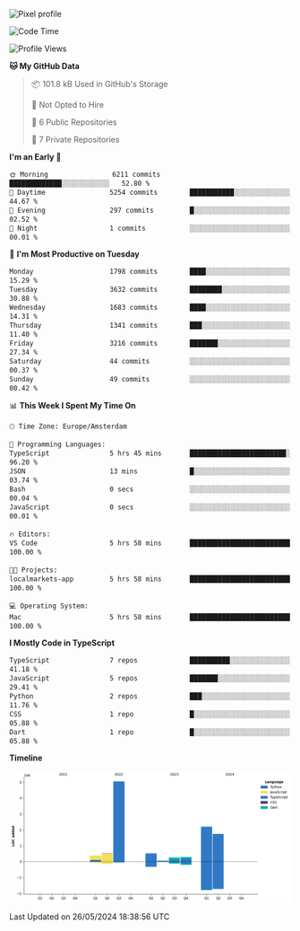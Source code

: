 ![Pixel profile](https://pixel-profile.vercel.app/api/github-stats?username=Atchferox&screen_effect=true&theme=rainbow
)


<!--START_SECTION:waka-->
![Code Time](http://img.shields.io/badge/Code%20Time-386%20hrs%2057%20mins-blue)

![Profile Views](http://img.shields.io/badge/Profile%20Views-1-blue)

**🐱 My GitHub Data** 

> 📦 101.8 kB Used in GitHub's Storage 
 > 
> 🚫 Not Opted to Hire
 > 
> 📜 6 Public Repositories 
 > 
> 🔑 7 Private Repositories 
 > 
**I'm an Early 🐤** 

```text
🌞 Morning                6211 commits        █████████████░░░░░░░░░░░░   52.80 % 
🌆 Daytime                5254 commits        ███████████░░░░░░░░░░░░░░   44.67 % 
🌃 Evening                297 commits         █░░░░░░░░░░░░░░░░░░░░░░░░   02.52 % 
🌙 Night                  1 commits           ░░░░░░░░░░░░░░░░░░░░░░░░░   00.01 % 
```
📅 **I'm Most Productive on Tuesday** 

```text
Monday                   1798 commits        ████░░░░░░░░░░░░░░░░░░░░░   15.29 % 
Tuesday                  3632 commits        ████████░░░░░░░░░░░░░░░░░   30.88 % 
Wednesday                1683 commits        ████░░░░░░░░░░░░░░░░░░░░░   14.31 % 
Thursday                 1341 commits        ███░░░░░░░░░░░░░░░░░░░░░░   11.40 % 
Friday                   3216 commits        ███████░░░░░░░░░░░░░░░░░░   27.34 % 
Saturday                 44 commits          ░░░░░░░░░░░░░░░░░░░░░░░░░   00.37 % 
Sunday                   49 commits          ░░░░░░░░░░░░░░░░░░░░░░░░░   00.42 % 
```


📊 **This Week I Spent My Time On** 

```text
🕑︎ Time Zone: Europe/Amsterdam

💬 Programming Languages: 
TypeScript               5 hrs 45 mins       ████████████████████████░   96.20 % 
JSON                     13 mins             █░░░░░░░░░░░░░░░░░░░░░░░░   03.74 % 
Bash                     0 secs              ░░░░░░░░░░░░░░░░░░░░░░░░░   00.04 % 
JavaScript               0 secs              ░░░░░░░░░░░░░░░░░░░░░░░░░   00.01 % 

🔥 Editors: 
VS Code                  5 hrs 58 mins       █████████████████████████   100.00 % 

🐱‍💻 Projects: 
localmarkets-app         5 hrs 58 mins       █████████████████████████   100.00 % 

💻 Operating System: 
Mac                      5 hrs 58 mins       █████████████████████████   100.00 % 
```

**I Mostly Code in TypeScript** 

```text
TypeScript               7 repos             ██████████░░░░░░░░░░░░░░░   41.18 % 
JavaScript               5 repos             ███████░░░░░░░░░░░░░░░░░░   29.41 % 
Python                   2 repos             ███░░░░░░░░░░░░░░░░░░░░░░   11.76 % 
CSS                      1 repo              █░░░░░░░░░░░░░░░░░░░░░░░░   05.88 % 
Dart                     1 repo              █░░░░░░░░░░░░░░░░░░░░░░░░   05.88 % 
```



**Timeline**

![Lines of Code chart](https://raw.githubusercontent.com/Atchferox/Atchferox/main/assets/bar_graph.png)


 Last Updated on 26/05/2024 18:38:56 UTC
<!--END_SECTION:waka-->
